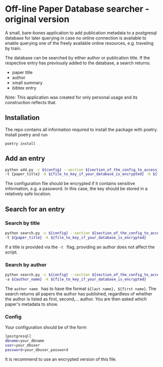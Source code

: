 # Off-line Paper Database searcher - original version

A small, bare-bones application to add publication metadata to a postgresql database for later querying in case no online connection
is available to enable querying one of the freely available online resources, e.g. traveling by train.

The database can be searched by either author or publication title.
If the respective entry has previously added to the database, a search returns:
* paper title
* author
* small summary
* bibtex entry


*Note:* This application was created for only personal usage and its construction reflects that.

## Installation

The repo contains all information required to install the package with poetry. 
Install poetry and run
```
poetry install
```

## Add an entry

```bash
python add.py -c ${config} --section ${section_of_the_config_to_access} -s ${summary_of_the_paper} \
-t {paper_title} -k ${file_to_key_if_your_database_is_encrypted} -b ${file_containing_the_bib_entry} 
```

The configuration file should be encrypted if it contains sensitive information, e.g. a password. 
In this case, the key should be stored in a relatively safe location.

## Search for an entry

### Search by title

```bash
python search.py -c ${config} --section ${section_of_the_config_to_access} \
-t ${paper_title} -k ${file_to_key_if_your_database_is_encrypted}
```

If a title is provided via the ```-t ``` flag, providing an author does not affect the script. 

### Search by author

```bash
python search.py -c ${config} --section ${section_of_the_config_to_access} \
-a ${author_name} -k ${file_to_key_if_your_database_is_encrypted}
```
The ```author name ``` has to have the format ```${last name}, ${first name}```.
The search returns all papers the author has published, regardless of whether the author is listed as first, second,... 
author.
You are then asked which paper's metadata to show.

### Config 

Your configuration should be of the form
```bash
[postgresql]
dbname=your_dbname
user=your_dbuser
password=your_dbuser_password
```
It is recommend to use an encrypted version of this file.
